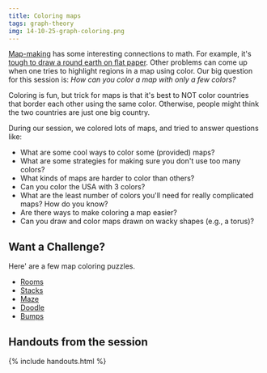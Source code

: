 ```yaml
---
title: Coloring maps
tags: graph-theory
img: 14-10-25-graph-coloring.png
---
```


<a href="http://en.wikipedia.org/wiki/Cartography">Map-making</a> has some interesting connections to math. For example, it's <a href="http://en.wikipedia.org/wiki/Map_projection">tough to draw a round earth on flat paper</a>. Other problems can come up when one tries to highlight regions in a map using color. Our big question for this session is: <em>How can you color a map with only a few colors?</em><!--more-->
  
<p>Coloring is fun, but trick for maps is that it's best to NOT color countries that border each other using the same color. Otherwise, people might think the two countries are just one big country.</p>
<p>During our session, we colored lots of maps, and tried to answer questions like:</p>
<ul>
<li>What are some cool ways to color some (provided) maps?</li>
<li>What are some strategies for making sure you don't use too many colors?</li>
<li>What kinds of maps are harder to color than others?</li>
<li>Can you color the USA with 3 colors?</li>
<li>What are the least number of colors you'll need for really complicated maps? How do you know?</li>
<li>Are there ways to make coloring a map easier?</li>
<li>Can you draw and color maps drawn on wacky shapes (e.g., a torus)?</li>
</ul>
<h2>Want a Challenge?</h2>
<p>Here' are a few map coloring puzzles.</p>
<ul>
<li><a href="http://www.nikoli.com/swf/four_color_problem_001_en.swf" target="_blank">Rooms</a></li>
<li><a href="http://www.nikoli.com/swf/four_color_problem_002_en.swf" target="_blank">Stacks</a></li>
<li><a href="http://www.nikoli.com/swf/four_color_problem_003_en.swf" target="_blank">Maze</a></li>
<li><a href="http://www.nikoli.com/swf/four_color_problem_004_en.swf" target="_blank">Doodle</a></li>
<li><a href="http://www.nikoli.com/swf/four_color_problem_005_en.swf" target="_blank">Bumps</a></li>
</ul>

## Handouts from the session

{% include handouts.html %}
